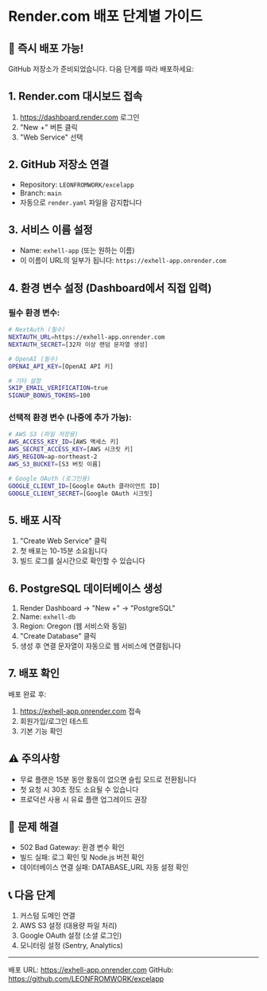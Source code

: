 # Render.com 배포 단계별 가이드

## 🚀 즉시 배포 가능!

GitHub 저장소가 준비되었습니다. 다음 단계를 따라 배포하세요:

## 1. Render.com 대시보드 접속
1. https://dashboard.render.com 로그인
2. "New +" 버튼 클릭
3. "Web Service" 선택

## 2. GitHub 저장소 연결
- Repository: `LEONFROMWORK/excelapp`
- Branch: `main`
- 자동으로 `render.yaml` 파일을 감지합니다

## 3. 서비스 이름 설정
- Name: `exhell-app` (또는 원하는 이름)
- 이 이름이 URL의 일부가 됩니다: `https://exhell-app.onrender.com`

## 4. 환경 변수 설정 (Dashboard에서 직접 입력)

### 필수 환경 변수:
```bash
# NextAuth (필수)
NEXTAUTH_URL=https://exhell-app.onrender.com
NEXTAUTH_SECRET=[32자 이상 랜덤 문자열 생성]

# OpenAI (필수)
OPENAI_API_KEY=[OpenAI API 키]

# 기타 설정
SKIP_EMAIL_VERIFICATION=true
SIGNUP_BONUS_TOKENS=100
```

### 선택적 환경 변수 (나중에 추가 가능):
```bash
# AWS S3 (파일 저장용)
AWS_ACCESS_KEY_ID=[AWS 액세스 키]
AWS_SECRET_ACCESS_KEY=[AWS 시크릿 키]
AWS_REGION=ap-northeast-2
AWS_S3_BUCKET=[S3 버킷 이름]

# Google OAuth (로그인용)
GOOGLE_CLIENT_ID=[Google OAuth 클라이언트 ID]
GOOGLE_CLIENT_SECRET=[Google OAuth 시크릿]
```

## 5. 배포 시작
1. "Create Web Service" 클릭
2. 첫 배포는 10-15분 소요됩니다
3. 빌드 로그를 실시간으로 확인할 수 있습니다

## 6. PostgreSQL 데이터베이스 생성
1. Render Dashboard → "New +" → "PostgreSQL"
2. Name: `exhell-db`
3. Region: Oregon (웹 서비스와 동일)
4. "Create Database" 클릭
5. 생성 후 연결 문자열이 자동으로 웹 서비스에 연결됩니다

## 7. 배포 확인
배포 완료 후:
1. https://exhell-app.onrender.com 접속
2. 회원가입/로그인 테스트
3. 기본 기능 확인

## ⚠️ 주의사항
- 무료 플랜은 15분 동안 활동이 없으면 슬립 모드로 전환됩니다
- 첫 요청 시 30초 정도 소요될 수 있습니다
- 프로덕션 사용 시 유료 플랜 업그레이드 권장

## 🔧 문제 해결
- 502 Bad Gateway: 환경 변수 확인
- 빌드 실패: 로그 확인 및 Node.js 버전 확인
- 데이터베이스 연결 실패: DATABASE_URL 자동 설정 확인

## 📞 다음 단계
1. 커스텀 도메인 연결
2. AWS S3 설정 (대용량 파일 처리)
3. Google OAuth 설정 (소셜 로그인)
4. 모니터링 설정 (Sentry, Analytics)

---
배포 URL: https://exhell-app.onrender.com
GitHub: https://github.com/LEONFROMWORK/excelapp